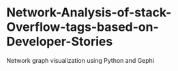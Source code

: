 # Network-Analysis-of-stack-Overflow-tags-based-on-Developer-Stories
Network graph visualization using Python and Gephi
